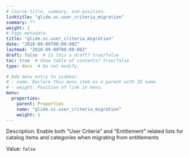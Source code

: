 ```yaml
---
# Course title, summary, and position.
linktitle: "glide.sc.user_criteria_migration"
summary: ""
weight: 1
# Page metadata.
title: "glide.sc.user_criteria_migration"
date: "2018-09-09T00:00:00Z"
lastmod: "2018-09-09T00:00:00Z"
draft: false  # Is this a draft? true/false
toc: true  # Show table of contents? true/false
type: docs  # Do not modify.

# Add menu entry to sidebar.
# - name: Declare this menu item as a parent with ID name.
# - weight: Position of link in menu.
menu:
  properties:
    parent: Properties
    name: "glide.sc.user_criteria_migration"
    weight: 1
---
```


Description: Enable both "User Criteria" and "Entitlement" related lists for catalog items and categories when migrating from entitlements


Value: `false`